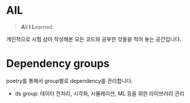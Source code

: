 # AIL

> **A**ll **I** **L**earned

개인적으로 시험 삼아 작성해본 모든 코드와 공부한 것들을 적어 놓는 공간입니다.

# Dependency groups
poetry를 통해서 group별로 dependency를 관리합니다.
- ds group: 데이터 전처리, 시각화, 시뮬레이션, ML 등을 위한 라이브러리 관리

